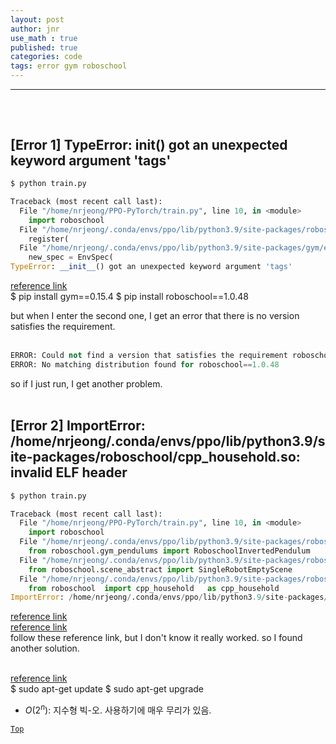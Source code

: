 ```yaml
---
layout: post
author: jnr
use_math : true
published: true
categories: code
tags: error gym roboschool
---
```


---
<h2 id="top"></h2><br>

## [Error 1] TypeError: __init__() got an unexpected keyword argument 'tags'
```python
$ python train.py

Traceback (most recent call last):
  File "/home/nrjeong/PPO-PyTorch/train.py", line 10, in <module>
    import roboschool
  File "/home/nrjeong/.conda/envs/ppo/lib/python3.9/site-packages/roboschool/__init__.py", line 66, in <module>
    register(
  File "/home/nrjeong/.conda/envs/ppo/lib/python3.9/site-packages/gym/envs/registration.py", line 484, in register
    new_spec = EnvSpec(
TypeError: __init__() got an unexpected keyword argument 'tags'
```
[reference link](https://github.com/openai/roboschool/issues/208)<br>
$ pip install gym==0.15.4
$ pip install roboschool==1.0.48

but when I enter the second one, I get an error that there is no version satisfies the requirement.<br><br>

```python
ERROR: Could not find a version that satisfies the requirement roboschool==1.0.48 (from versions: 1.0.1, 1.0.3, 1.0.6, 1.0.7, 1.0.8, 1.0.15, 1.0.16, 1.0.17, 1.0.18, 1.0.19, 1.0.20, 1.0.34)
ERROR: No matching distribution found for roboschool==1.0.48
```
so if I just run, I get another problem. <br><br>

## [Error 2] ImportError: /home/nrjeong/.conda/envs/ppo/lib/python3.9/site-packages/roboschool/cpp_household.so: invalid ELF header
```python
$ python train.py

Traceback (most recent call last):
  File "/home/nrjeong/PPO-PyTorch/train.py", line 10, in <module>
    import roboschool
  File "/home/nrjeong/.conda/envs/ppo/lib/python3.9/site-packages/roboschool/__init__.py", line 167, in <module>
    from roboschool.gym_pendulums import RoboschoolInvertedPendulum
  File "/home/nrjeong/.conda/envs/ppo/lib/python3.9/site-packages/roboschool/gym_pendulums.py", line 1, in <module>
    from roboschool.scene_abstract import SingleRobotEmptyScene
  File "/home/nrjeong/.conda/envs/ppo/lib/python3.9/site-packages/roboschool/scene_abstract.py", line 12, in <module>
    from roboschool  import cpp_household   as cpp_household
ImportError: /home/nrjeong/.conda/envs/ppo/lib/python3.9/site-packages/roboschool/cpp_household.so: invalid ELF header
```

[reference link](https://velog.io/@everyman123/Mujoco-py-%EC%84%A4%EC%B9%98%EB%B2%95)<br>
[reference link](https://blog.naver.com/pjhool/222525089743)<br>
follow these reference link, but I don't know it really worked.
so I found another solution.<br><br>

[reference link](https://github.com/openai/roboschool/issues/112)<br>
$ sudo apt-get update
$ sudo apt-get upgrade





- $O(2^{n})$: 지수형 빅-오. 사용하기에 매우 무리가 있음. <br>

[`Top`](#top)
